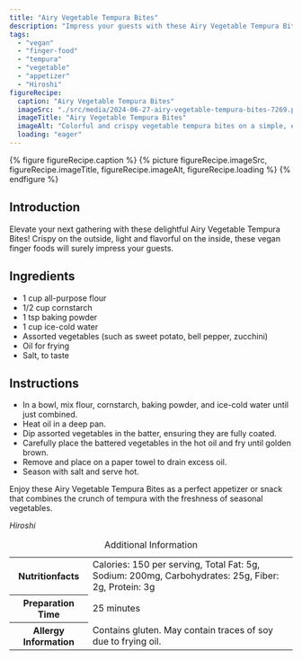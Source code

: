```yaml
---
title: "Airy Vegetable Tempura Bites"
description: "Impress your guests with these Airy Vegetable Tempura Bites - a delightful fusion of crispiness and flavor! Perfect for any gathering or as a tasty snack."
tags:
  - "vegan"
  - "finger-food"
  - "tempura"
  - "vegetable"
  - "appetizer"
  - "Hiroshi"
figureRecipe: 
  caption: "Airy Vegetable Tempura Bites"
  imageSrc: "./src/media/2024-06-27-airy-vegetable-tempura-bites-7269.png"
  imageTitle: "Airy Vegetable Tempura Bites"
  imageAlt: "Colorful and crispy vegetable tempura bites on a simple, elegant table setting, showcasing a vegan finger food alternative."
  loading: "eager"
---
```


{% figure figureRecipe.caption %}
{% picture figureRecipe.imageSrc, figureRecipe.imageTitle, figureRecipe.imageAlt, figureRecipe.loading %}
{% endfigure %}

## Introduction

Elevate your next gathering with these delightful Airy Vegetable Tempura Bites! Crispy on the outside, light and flavorful on the inside, these vegan finger foods will surely impress your guests.

## Ingredients

- 1 cup all-purpose flour
- 1/2 cup cornstarch
- 1 tsp baking powder
- 1 cup ice-cold water
- Assorted vegetables (such as sweet potato, bell pepper, zucchini)
- Oil for frying
- Salt, to taste

## Instructions

- In a bowl, mix flour, cornstarch, baking powder, and ice-cold water until just combined.
- Heat oil in a deep pan.
- Dip assorted vegetables in the batter, ensuring they are fully coated.
- Carefully place the battered vegetables in the hot oil and fry until golden brown.
- Remove and place on a paper towel to drain excess oil.
- Season with salt and serve hot.

Enjoy these Airy Vegetable Tempura Bites as a perfect appetizer or snack that combines the crunch of tempura with the freshness of seasonal vegetables.

*Hiroshi*

<table><caption class='sr-only'>Additional Information</caption><tr><th>Nutritionfacts</th><td>Calories: 150 per serving, Total Fat: 5g, Sodium: 200mg, Carbohydrates: 25g, Fiber: 2g, Protein: 3g&nbsp;</td></tr><tr><th>Preparation Time</th><td>25 minutes&nbsp;</td></tr><tr><th>Allergy Information</th><td>Contains gluten. May contain traces of soy due to frying oil.&nbsp;</td></tr></table>

